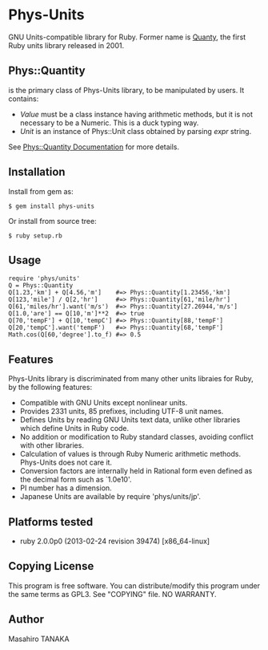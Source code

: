# Phys-Units

GNU Units-compatible library for Ruby.
Former name is [Quanty](http://narray.rubyforge.org/quanty/quanty-en.html),
the first Ruby units library released in 2001.

## Phys::Quantity
is the primary class of Phys-Units library, to be manipulated by users.
It contains:

* *Value*
  must be a class instance having arithmetic methods,
  but it is not necessary to be a Numeric.
  This is a duck typing way.
* *Unit*
  is an instance of Phys::Unit class
  obtained by parsing *expr* string.

See [Phys::Quantity Documentation](http://rubydoc.info/gems/phys-units/frames/Phys/Quantity)
for more details.

## Installation

Install from gem as:

    $ gem install phys-units

Or install from source tree:

    $ ruby setup.rb

## Usage

    require 'phys/units'
    Q = Phys::Quantity
    Q[1.23,'km'] + Q[4.56,'m']    #=> Phys::Quantity[1.23456,'km']
    Q[123,'mile'] / Q[2,'hr']     #=> Phys::Quantity[61,'mile/hr']
    Q[61,'miles/hr'].want('m/s')  #=> Phys::Quantity[27.26944,'m/s']
    Q[1.0,'are'] == Q[10,'m']**2  #=> true
    Q[70,'tempF'] + Q[10,'tempC'] #=> Phys::Quantity[88,'tempF']
    Q[20,'tempC'].want('tempF')   #=> Phys::Quantity[68,'tempF']
    Math.cos(Q[60,'degree'].to_f) #=> 0.5

## Features

Phys-Units library is discriminated from many other units libraies for Ruby,
by the following features:

* Compatible with GNU Units except nonlinear units.
* Provides 2331 units, 85 prefixes, including UTF-8 unit names.
* Defines Units by reading GNU Units text data,
  unlike other libraries which define Units in Ruby code.
* No addition or modification to Ruby standard classes,
  avoiding conflict with other libraries.
* Calculation of values is through Ruby Numeric arithmetic methods.
  Phys-Units does not care it.
* Conversion factors are internally held in Rational form even
  defined as the decimal form such as `1.0e10'.
* PI number has a dimension.
* Japanese Units are available by require 'phys/units/jp'.

## Platforms tested

* ruby 2.0.0p0 (2013-02-24 revision 39474) [x86_64-linux]

## Copying License

This program is free software.
You can distribute/modify this program
under the same terms as GPL3.
See "COPYING" file.
NO WARRANTY.

## Author

Masahiro TANAKA

